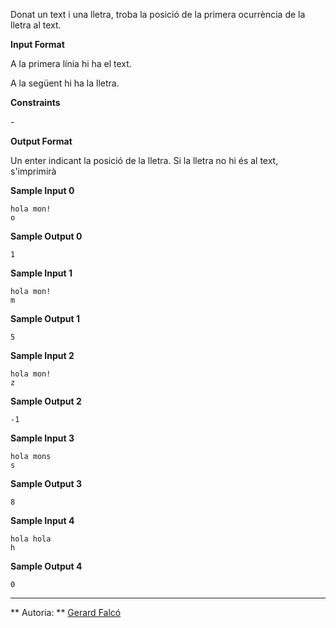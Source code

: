 Donat un text i una lletra, troba la posició de la primera ocurrència de
la lletra al text.

**Input Format**

A la primera línia hi ha el text.

A la següent hi ha la lletra.

**Constraints**

\-

**Output Format**

Un enter indicant la posició de la lletra. Si la lletra no hi és al
text, s'imprimirà 

**Sample Input 0**

    hola mon!
    o

**Sample Output 0**

``` 
1
```

**Sample Input 1**

    hola mon!
    m

**Sample Output 1**

``` 
5
```

**Sample Input 2**

    hola mon!
    z

**Sample Output 2**

``` 
-1
```

**Sample Input 3**

    hola mons
    s

**Sample Output 3**

``` 
8
```

**Sample Input 4**

    hola hola
    h

**Sample Output 4**

``` 
0
```

----------

** Autoria: **
[Gerard Falcó](https://github.com/gerardfp)
